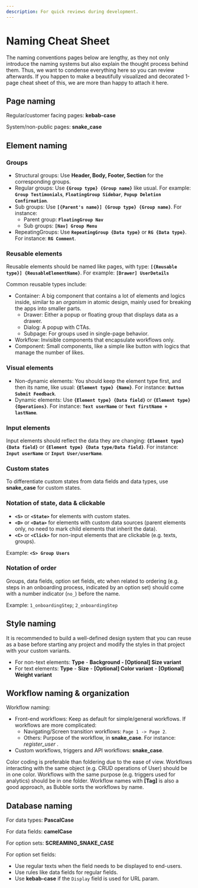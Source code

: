 ```yaml
---
description: For quick reviews during development.
---
```


# Naming Cheat Sheet

The naming conventions pages below are lengthy, as they not only introduce the naming systems but also explain the thought process behind them. Thus, we want to condense everything here so you can review afterwards. If you happen to make a beautifully visualized and decorated 1-page cheat sheet of this, we are more than happy to attach it here.

## Page naming

Regular/customer facing pages: **kebab-case**

System/non-public pages: **snake\_case**

## Element naming

### Groups

* Structural groups: Use **Header, Body, Footer, Section** for the corresponding groups.
* Regular groups: Use **`{Group type} {Group name}`** like usual. For example: **`Group Testimonials`**_,_ **`FloatingGroup Sidebar`**_,_ **`Popup Deletion Confirmation`**_._
* Sub groups: Use **`[{Parent's name}] {Group type} {Group name}`**. For instance:
  * Parent group: **`FloatingGroup Nav`**
  * Sub groups: **`[Nav] Group Menu`**
* RepeatingGroups: Use **`RepeatingGroup {Data type}`** or **`RG {Data type}`**. For instance: **`RG Comment`**.

### Reusable elements

Reusable elements should be named like pages, with type: **`[{Reusable type}] {ReusableElementName}`**. For example: **`[Drawer] UserDetails`**

Common reusable types include:

* Container: A big component that contains a lot of elements and logics inside, similar to an _organism_ in atomic design, mainly used for breaking the apps into smaller parts.
  * Drawer: Either a popup or floating group that displays data as a drawer.
  * Dialog: A popup with CTAs.
  * Subpage: For groups used in single-page behavior.
* Workflow: Invisible components that encapsulate workflows only.
* Component: Small components, like a simple like button with logics that manage the number of likes.

### Visual elements

* Non-dynamic elements: You should keep the element type first, and then its name, like usual: **`{Element type} {Name}`**. For instance: **`Button Submit Feedback`**_._
* Dynamic elements: Use **`{Element type} {Data field}`** or **`{Element type} {Operations}`**. For instance: **`Text userName`** or **`Text firstName + lastName`**_._

### Input elements

Input elements should reflect the data they are changing: **`{Element type} {Data field}`** or **`{Element type} {Data type/Data field}`**. For instance: **`Input userName`** or **`Input User/userName`**_._

### Custom states

To differentiate custom states from data fields and data types, use **snake\_case** for custom states.

### **Notation of state, data & clickable**

* **`<S>`** or **`<State>`** for elements with custom states.
* **`<D>`** or **`<Data>`** for elements with custom data sources (parent elements only, no need to mark child elements that inherit the data).
* **`<C>`** or **`<Click>`** for non-input elements that are clickable (e.g. texts, groups).

Example: **`<S> Group Users`**&#x20;

### Notation of order

Groups, data fields, option set fields, etc when related to ordering (e.g. steps in an onboarding process, indicated by an option set) should come with a number indicator (`no_`) before the name.

Example: `1_onboardingStep`; `2_onboardingStep`

## Style naming

It is recommended to build a well-defined design system that you can reuse as a base before starting any project and modify the styles in that project with your custom variants.&#x20;

* For non-text elements: **Type** - **Background - \[Optional] Size variant**
* For text elements: **Type** - **Size** - **\[Optional] Color variant** - **\[Optional] Weight variant**

## Workflow naming & organization

Workflow naming:&#x20;

* Front-end workflows: Keep as default for simple/general workflows. If workflows are more complicated:
  * Navigating/Screen transition workflows: `Page 1 -> Page 2`.
  * Others: Purpose of the workflow, in **snake\_case**. For instance: _register\_user_ .
* Custom workflows, triggers and API workflows: **snake\_case**.

Color coding is preferable than foldering due to the ease of view. Workflows interacting with the same object (e.g. CRUD operations of User) should be in one color. Workflows with the same purpose (e.g. triggers used for analytics) should be in one folder. Workflow names with **\[Tag]** is also a good approach, as Bubble sorts the workflows by name.

## Database naming

For data types: **PascalCase**

For data fields: **camelCase**&#x20;

For option sets: **SCREAMING\_SNAKE\_CASE**&#x20;

For option set fields:

* Use regular texts when the field needs to be displayed to end-users.
* Use rules like data fields for regular fields.
* Use **kebab-case** if the `Display` field is used for URL param.
